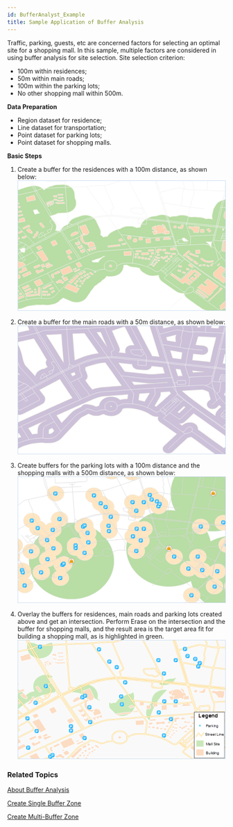 ```yaml
---
id: BufferAnalyst_Example
title: Sample Application of Buffer Analysis  
---  
```

Traffic, parking, guests, etc are concerned factors for selecting an optimal
site for a shopping mall. In this sample, multiple factors are considered in
using buffer analysis for site selection. Site selection criterion:

  * 100m within residences;
  * 50m within main roads;
  * 100m within the parking lots;
  * No other shopping mall within 500m.

**Data Preparation**

  * Region dataset for residence;
  * Line dataset for transportation;
  * Point dataset for parking lots;
  * Point dataset for shopping malls.

**Basic Steps**

  1. Create a buffer for the residences with a 100m distance, as shown below:  
  ![](img/BufferApplication1.png)  

  2. Create a buffer for the main roads with a 50m distance, as shown below:  
  ![](img/BufferApplication2.png)  

  3. Create buffers for the parking lots with a 100m distance and the shopping malls with a 500m distance, as shown below:  
  ![](img/BufferApplication3.png)  
 
  4. Overlay the buffers for residences, main roads and parking lots created above and get an intersection. Perform Erase on the intersection and the buffer for shopping malls, and the result area is the target area fit for building a shopping mall, as is highlighted in green.  
  ![](img/BufferApplication4.png)  
 

###  Related Topics

 [About Buffer Analysis](BufferTheory)

 [Create Single Buffer
Zone](../bufferanalyst/SingleBuffer)

 [Create Multi-Buffer
Zone](../bufferanalyst/MutilBuffer)



